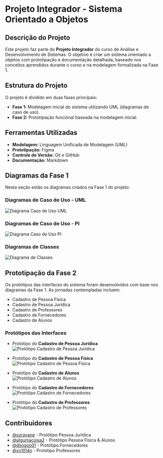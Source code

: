 # Projeto Integrador - Sistema Orientado a Objetos

## Descrição do Projeto
Este projeto faz parte do **Projeto Integrador** do curso de Análise e Desenvolvimento de Sistemas. O objetivo é criar um sistema orientado a objetos com prototipação e documentação detalhada, baseado nos conceitos aprendidos durante o curso e na modelagem formalizada na Fase 1.

## Estrutura do Projeto
O projeto é dividido em duas fases principais:

- **Fase 1:** Modelagem inicial do sistema utilizando UML (diagramas de caso de uso).
- **Fase 2:** Prototipação funcional baseada na modelagem inicial.

## Ferramentas Utilizadas
- **Modelagem:** Linguagem Unificada de Modelagem (UML)
- **Prototipação:** Figma
- **Controle de Versão:** Git e GitHub
- **Documentação:** Markdown

## Diagramas da Fase 1
Nesta seção estão os diagramas criados na Fase 1 do projeto:

### Diagramas de Caso de Uso - UML
![Diagrama Caso de Uso UML](https://github.com/szrayane/PI-SistemaCadastro/blob/main/Diagrama%20caso%20de%20uso%20uml.png)

### Diagramas de Caso de Uso - PI
![Diagrama Caso de Uso PI](https://github.com/szrayane/PI-SistemaCadastro/blob/main/Diagrama%20caso%20de%20uso%20pi.png)

### Diagramas de Classes 
![Diagrama de Classes](https://github.com/szrayane/PI-SistemaCadastro/blob/main/Diagrama%20de%20classes.png)

## Prototipação da Fase 2
Os protótipos das interfaces do sistema foram desenvolvidos com base nos diagramas da Fase 1. As jornadas contempladas incluem:

- Cadastro de Pessoa Física  
- Cadastro de Pessoa Jurídica  
- Cadastro de Professores  
- Cadastro de Fornecedores  
- Cadastro de Alunos  

### Protótipos das Interfaces

- Protótipo do **Cadastro de Pessoa Jurídica**  
![Protótipo Cadastro de Pessoa Jurídica](https://github.com/szrayane/PI-SistemaCadastro/blob/main/Cadastro%20pessoa%20juridica.png)

- Protótipo do **Cadastro de Pessoa Física**  
![Protótipo Cadastro de Pessoa Física](https://github.com/szrayane/PI-SistemaCadastro/blob/main/Cadastro%20pessoa%20fisica.png)

- Protótipo do **Cadastro de Alunos**  
![Protótipo Cadastro de Alunos](https://github.com/szrayane/PI-SistemaCadastro/blob/main/Cadastro%20Aluno.png)

- Protótipo do **Cadastro de Fornecedores**  
![Protótipo Cadastro de Fornecedores](https://github.com/szrayane/PI-SistemaCadastro/blob/main/Cadastro%20Fornecedores.png)

- Protótipo do **Cadastro de Professores**  
![Protótipo Cadastro de Professores](https://github.com/szrayane/PI-SistemaCadastro/blob/main/Cadastro%20professores.png)

## Contribuidores

- [@szrayane](https://github.com/szrayane) - Protótipo Pessoa Jurídica
- [@algumacoisa2](https://github.com/AlgumaCoisa2) - Protótipo Pessoa Física & Alunos
- [@diiogoo01](https://github.com/Diiogoo01) - Protótipo Fornecedores
- [@vv1ll14n](https://github.com/vv1ll14n) - Protótipo Professores
